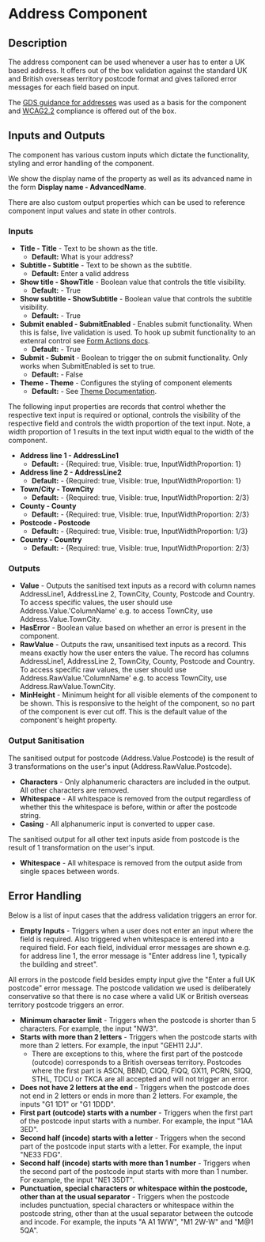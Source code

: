 # Address Component

## Description

The address component can be used whenever a user has to enter a UK based address. It offers out of the box validation against the standard UK and British overseas territory postcode format and gives tailored error messages for each field based on input.

The [GDS guidance for addresses](https://design-system.service.gov.uk/patterns/addresses/) was used as a basis for the component and [WCAG2.2](https://www.w3.org/WAI/WCAG22/Understanding/) compliance is offered out of the box.

## Inputs and Outputs

The component has various custom inputs which dictate the functionality, styling and error handling of the component.

We show the display name of the property as well as its advanced name in the form **Display name - AdvancedName**.

There are also custom output properties which can be used to reference component input values and state in other controls.

### Inputs

- **Title - Title** - Text to be shown as the title.
    - **Default:** What is your address?
- **Subtitle - Subtitle** - Text to be shown as the subtitle.
    - **Default:** Enter a valid address
- **Show title - ShowTitle** - Boolean value that controls the title visibility.
    - **Default:** - True
- **Show subtitle - ShowSubtitle** - Boolean value that controls the subtitle visibility.
    - **Default:** - True
- **Submit enabled - SubmitEnabled** - Enables submit functionality. When this is false, live validation is used. To hook up submit functionality to an extenral control see [Form Actions docs](./../FormActions.md).
    - **Default:** - True
- **Submit - Submit** - Boolean to trigger the on submit functionality. Only works when SubmitEnabled is set to true.
    - **Default:** - False
- **Theme - Theme** - Configures the styling of component elements
    - **Default:** - See [Theme Documentation](../Theme.md).

The following input properties are records that control whether the respective text input is required or optional, controls the visibility of the respective field and controls the width proportion of the text input. Note, a width proportion of 1 results in the text input width equal to the width of the component.

- **Address line 1 - AddressLine1** 
    - **Default:** - {Required: true, Visible: true, InputWidthProportion: 1}
- **Address line 2 - AddressLine2**
    - **Default:** - {Required: true, Visible: true, InputWidthProportion: 1}
- **Town/City - TownCity**
    - **Default:** - {Required: true, Visible: true, InputWidthProportion: 2/3}
- **County - County**
    - **Default:** - {Required: true, Visible: true, InputWidthProportion: 2/3}
- **Postcode - Postcode**
    - **Default:** - {Required: true, Visible: true, InputWidthProportion: 1/3}
- **Country - Country**
    - **Default:** - {Required: true, Visible: true, InputWidthProportion: 2/3}

### Outputs
- **Value** - Outputs the sanitised text inputs as a record with column names AddressLine1, AddressLine 2, TownCity, County, Postcode and Country. To access specific values, the user should use Address.Value.'ColumnName' e.g. to access TownCity, use Address.Value.TownCity.
- **HasError** - Boolean value based on whether an error is present in the component.
- **RawValue** - Outputs the raw, unsanitised text inputs as a record. This means exactly how the user enters the value. The record has columns AddressLine1, AddressLine 2, TownCity, County, Postcode and Country. To access specific raw values, the user should use Address.RawValue.'ColumnName' e.g. to access TownCity, use Address.RawValue.TownCity.
- **MinHeight** - Minimum height for all visible elements of the component to be shown. This is responsive to the height of the component, so no part of the component is ever cut off. This is the default value of the component's height property.

### Output Sanitisation

The sanitised output for postcode (Address.Value.Postcode) is the result of 3 transformations on the user's input (Address.RawValue.Postcode).

- **Characters** - Only alphanumeric characters are included in the output. All other characters are removed.
- **Whitespace** - All whitespace is removed from the output regardless of whether this the whitespace is before, within or after the postcode string.
- **Casing** - All alphanumeric input is converted to upper case.

The sanitised output for all other text inputs aside from postcode is the result of 1 transformation on the user's input.

- **Whitespace** - All whitespace is removed from the output aside from single spaces between words.

## Error Handling

Below is a list of input cases that the address validation triggers an error for.

- **Empty Inputs** - Triggers when a user does not enter an input where the field is required. Also triggered when whitespace is entered into a required field. For each field, individual error messages are shown e.g. for address line 1, the error message is "Enter address line 1, typically the building and street".

All errors in the postcode field besides empty input give the "Enter a full UK postcode" error message. The postcode validation we used is deliberately conservative so that there is no case where a valid UK or British overseas territory postcode triggers an error.

- **Minimum character limit** - Triggers when the postcode is shorter than 5 characters. For example, the input "NW3".
- **Starts with more than 2 letters** - Triggers when the postcode starts with more than 2 letters. For example, the input "GEH11 2JJ".
    - There are exceptions to this, where the first part of the postcode (outcode) corresponds to a British overseas territory. Postcodes where the first part is ASCN, BBND, CIQQ, FIQQ, GX11, PCRN, SIQQ, STHL, TDCU or TKCA are all accepted and will not trigger an error.
- **Does not have 2 letters at the end** - Triggers when the postcode does not end in 2 letters or ends in more than 2 letters. For example, the inputs "G1 1D1" or "G1 1DDD".
- **First part (outcode) starts with a number** - Triggers when the first part of the postcode input starts with a number. For example, the input "1AA 3ED".
- **Second half (incode) starts with a letter** - Triggers when the second part of the postcode input starts with a letter. For example, the input "NE33 FDG".
- **Second half (incode) starts with more than 1 number** - Triggers when the second part of the postcode input starts with more than 1 number. For example, the input "NE1 35DT".
- **Punctuation, special characters or whitespace within the postcode, other than at the usual separator** - Triggers when the postcode includes punctuation, special characters or whitespace within the postcode string, other than at the usual separator between the outcode and incode. For example, the inputs "A A1 1WW", "M1 2W-W" and "M@1 5QA".
